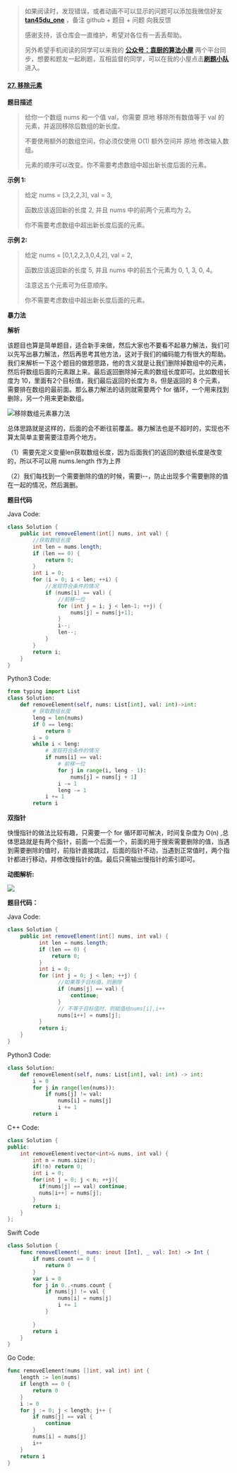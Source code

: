 > 如果阅读时，发现错误，或者动画不可以显示的问题可以添加我微信好友  **[tan45du_one](https://raw.githubusercontent.com/tan45du/tan45du.github.io/master/个人微信.15egrcgqd94w.jpg)** ，备注  github  + 题目 + 问题  向我反馈
>
> 感谢支持，该仓库会一直维护，希望对各位有一丢丢帮助。
>
> 另外希望手机阅读的同学可以来我的 <u>[**公众号：袁厨的算法小屋**](https://raw.githubusercontent.com/tan45du/test/master/微信图片_20210320152235.2pthdebvh1c0.png)</u> 两个平台同步，想要和题友一起刷题，互相监督的同学，可以在我的小屋点击<u>[**刷题小队**](https://raw.githubusercontent.com/tan45du/test/master/微信图片_20210320152235.2pthdebvh1c0.png)</u>进入。 

#### [27. 移除元素](https://leetcode-cn.com/problems/remove-element/)

**题目描述**

> 给你一个数组 nums 和一个值 val，你需要 原地 移除所有数值等于 val 的元素，并返回移除后数组的新长度。
>
> 不要使用额外的数组空间，你必须仅使用 O(1) 额外空间并 原地 修改输入数组。
>
> 元素的顺序可以改变。你不需要考虑数组中超出新长度后面的元素。

**示例 1:**

> 给定 nums = [3,2,2,3], val = 3,
>
> 函数应该返回新的长度 2, 并且 nums 中的前两个元素均为 2。
>
> 你不需要考虑数组中超出新长度后面的元素。

**示例 2:**

> 给定 nums = [0,1,2,2,3,0,4,2], val = 2,
>
> 函数应该返回新的长度 5, 并且 nums 中的前五个元素为 0, 1, 3, 0, 4。
>
> 注意这五个元素可为任意顺序。
>
> 你不需要考虑数组中超出新长度后面的元素。

**暴力法**

**解析**

该题目也算是简单题目，适合新手来做，然后大家也不要看不起暴力解法，我们可以先写出暴力解法，然后再思考其他方法，这对于我们的编码能力有很大的帮助。我们来解析一下这个题目的做题思路，他的含义就是让我们删除掉数组中的元素，然后将数组后面的元素跟上来。最后返回删除掉元素的数组长度即可。比如数组长度为 10，里面有2个目标值，我们最后返回的长度为 8，但是返回的 8 个元素，需要排在数组的最前面。那么暴力解法的话则就需要两个 for 循环，一个用来找到删除，另一个用来更新数组。

![移除数组元素暴力法](https://cdn.jsdelivr.net/gh/tan45du/github.io.phonto2@master/myphoto/移除数组元素.lhuefelqd5o.png)



总体思路就是这样的，后面的会不断往前覆盖。暴力解法也是不超时的，实现也不算太简单主要需要注意两个地方。

（1）需要先定义变量len获取数组长度，因为后面我们的返回的数组长度是改变的，所以不可以用 nums.length 作为上界

（2）我们每找到一个需要删除的值的时候，需要i--，防止出现多个需要删除的值在一起的情况，然后漏删。

**题目代码**

Java Code:

```java
class Solution {
    public int removeElement(int[] nums, int val) {    
        //获取数组长度
        int len = nums.length;
        if (len == 0) {
            return 0;
        }
        int i = 0;
        for (i = 0; i < len; ++i) {
            //发现符合条件的情况
            if (nums[i] == val) {
                //前移一位
                for (int j = i; j < len-1; ++j) {
                    nums[j] = nums[j+1];
                }
                i--;
                len--;
            }
        }
        return i;       
    }
}
```

Python3 Code:

```python
from typing import List
class Solution:
    def removeElement(self, nums: List[int], val: int)->int:
        # 获取数组长度
        leng = len(nums)
        if 0 == leng:
            return 0
        i = 0
        while i < leng:
            # 发现符合条件的情况
            if nums[i] == val:
                # 前移一位
                for j in range(i, leng - 1):
                    nums[j] = nums[j + 1]
                i -= 1
                leng -= 1
            i += 1
        return i
```

**双指针**

快慢指针的做法比较有趣，只需要一个 for 循环即可解决，时间复杂度为 O(n) ,总体思路就是有两个指针，前面一个后面一个，前面的用于搜索需要删除的值，当遇到需要删除的值时，前指针直接跳过，后面的指针不动，当遇到正常值时，两个指针都进行移动，并修改慢指针的值。最后只需输出慢指针的索引即可。

**动图解析:**

![](https://img-blog.csdnimg.cn/20210317194638700.gif#pic_center)

**题目代码：**

Java Code:

```java
class Solution {
    public int removeElement(int[] nums, int val) {
          int len = nums.length;
          if (len == 0) {
              return 0;
          }
          int i = 0;
          for (int j = 0; j < len; ++j) {
                //如果等于目标值，则删除
                if (nums[j] == val) {
                    continue;
                }
                // 不等于目标值时，则赋值给nums[i],i++
                nums[i++] = nums[j];
          }
          return i;
    }
}
```

Python3 Code:

```python
class Solution:
    def removeElement(self, nums: List[int], val: int) -> int:
        i = 0
        for j in range(len(nums)):
            if nums[j] != val:
                nums[i] = nums[j]
                i += 1
        return i
```

C++ Code:

```cpp
class Solution {
public:
    int removeElement(vector<int>& nums, int val) {
        int n = nums.size();
      	if(!n) return 0;
      	int i = 0;
      	for(int j = 0; j < n; ++j){
          if(nums[j] == val) continue;
          nums[i++] = nums[j];
        }
      	return i;
    }
};
```

Swift Code

```swift
class Solution {
    func removeElement(_ nums: inout [Int], _ val: Int) -> Int {
        if nums.count == 0 {
            return 0
        }
        var i = 0
        for j in 0..<nums.count {
            if nums[j] != val {
                nums[i] = nums[j]
                i += 1
            }
            
        }
        return i
    }
}
```

Go Code:

```go
func removeElement(nums []int, val int) int {
    length := len(nums)
    if length == 0 {
        return 0
    }
    i := 0
    for j := 0; j < length; j++ {
        if nums[j] == val {
            continue
        }
        nums[i] = nums[j]
        i++
    }
    return i
}
```

